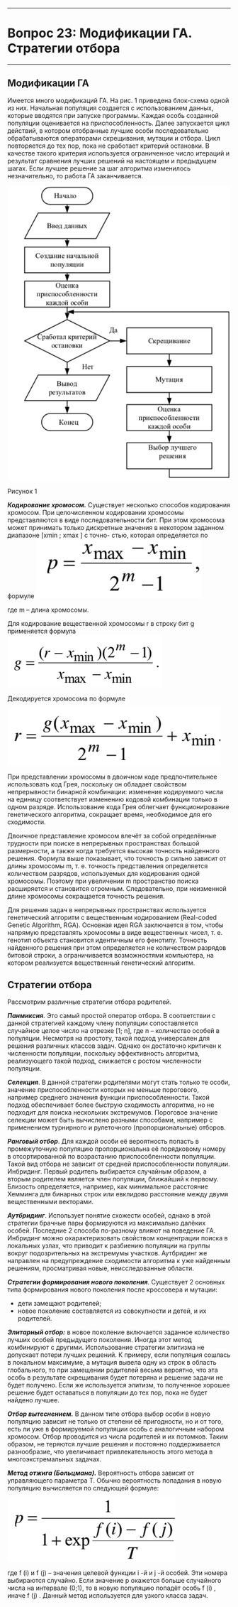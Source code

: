 ___
# Вопрос 23: Модификации ГА. Стратегии отбора
___

## Модификации ГА
Имеется много модификаций ГА. На рис. 1 приведена блок-схема одной из них. Начальная популяция создается с использованием данных, которые вводятся при запуске программы. Каждая особь созданной популяции оценивается на приспособленность. Далее запускается цикл действий, в котором отобранные лучшие особи последовательно обрабатываются операторами скрещивания, мутации и отбора. Цикл повторяется до тех пор, пока не сработает критерий остановки. В качестве такого критерия используется ограниченное число итераций и результат сравнения лучших решений на настоящем и предыдущем шагах. Если лучшее решение за шаг алгоритма изменилось незначительно, то работа ГА заканчивается.

![Рисунок 1](../resources/imgs/t23_5.png)

Рисунок 1

***Кодирование хромосом.*** Существует несколько способов кодирования хромосом. При целочисленном кодировании хромосомы представляются в виде последовательности бит. При этом хромосома может принимать только дискретные значения в некотором заданном диапазоне [xmin ; xmax ] с точно-
стью, которая определяется по формуле
![Формула](../resources/imgs/t23_2.png)

где m – длина хромосомы.

Для кодирование вещественной хромосомы r в строку бит g применяется формула
![Формула](../resources/imgs/t23_3.png)

Декодируется хромосома по формуле

![Формула](../resources/imgs/t23_4.png)

При представлении хромосомы в двоичном коде предпочтительнее использовать код Грея, поскольку он обладает свойством непрерывности бинарной комбинации: изменение кодируемого числа на единицу соответствует изменению кодовой комбинации только в одном разряде. Использование кода Грея облегчает функционирование генетического алгоритма, сокращает время, необходимое для его сходимости.

Двоичное представление хромосом влечёт за собой определённые трудности при поиске в непрерывных пространствах большой размерности, а также когда требуется высокая точность найденного решения. Формула выше показывает, что точность p сильно зависит от длины хромосомы m, т. е. точность представления определяется количеством разрядов, используемых для кодирования одной хромосомы. Поэтому при увеличении m пространство поиска расширяется и становится огромным. Следовательно, при неизменной длине хромосомы сокращается точность решения.

Для решения задач в непрерывных пространствах используется генетический алгоритм с вещественным кодированием (Real-coded Genetic Algorithm, RGA). Основная идея RGA заключается в том, чтобы напрямую представлять хромосомы в виде вещественных чисел, т. е. генотип объекта становится идентичным его фенотипу. Точность найденного решения при этом определяется не количеством разрядов битовой строки, а ограничивается возможностями компьютера, на котором реализуется вещественный генетический алгоритм.

## Стратегии отбора

Рассмотрим различные стратегии отбора родителей.

***Панмиксия***. Это самый простой оператор отбора. В соответствии с данной стратегией каждому члену популяции сопоставляется случайное целое число на отрезке [1; n], где n – количество особей в популяции. Несмотря на простоту, такой подход универсален для решения различных классов задач. Однако он достаточно критичен к численности популяции, поскольку эффективность алгоритма, реализующего такой подход, снижается с ростом численности популяции.

***Селекция***. В данной стратегии родителями могут стать только те особи, значение приспособленности которых не меньше порогового, например среднего значения функции приспособленности. Такой подход обеспечивает более быструю сходимость алгоритма, но не подходит для поиска нескольких экстремумов. Пороговое значение селекции может быть вычислено разными способами, например с применением турнирного и рулеточного (пропорциональные) отборов.

***Ранговый отбор***. Для каждой особи её вероятность попасть в промежуточную популяцию пропорциональна её порядковому номеру в отсортированной по возрастанию приспособленности популяции. Такой вид отбора не зависит от средней приспособленности популяции.
Инбридинг. Первый родитель выбирается случайным образом, а вторым родителем является член популяции, ближайший к первому. Близость определяется, например, как минимальное расстояние Хемминга для бинарных строк или евклидово расстояние между двумя вещественными векторами.

***Аутбридинг***. Использует понятие схожести особей, однако в этой стратегии брачные пары формируются из максимально далёких особей.
Последние 2 способа по-разному влияют на поведение ГА. Инбридинг можно охарактеризовать свойством концентрации поиска в локальных узлах, что приводит к разбиению популяции на группы вокруг подозрительных на экстремумы участков. Аутбридинг же направлен на предупреждение сходимости алгоритма к уже найденным решениям, просматривая новые, неисследованные области.

***Стратегии формирования нового поколения***. Существует 2 основных
типа формирования нового поколения после кроссовера и мутации:

* дети замещают родителей;
*  новое поколение составляется из совокупности и детей, и их родителей.

***Элитарный отбор:*** в новое поколение включается заданное количество лучших особей предыдущего поколения. Иногда этот метод комбинируют с другими. Использование стратегии элитизма не допускает потери лучших решений. К примеру, если популяция сошлась в локальном максимуме, а мутация вывела одну из строк в область глобального, то при замещении родителей весьма вероятно, что эта особь в результате скрещивания будет потеряна и решение задачи не будет получено. Если же используется элитизм, то полученное хорошее решение будет оставаться в популяции до тех пор, пока не будет найдено лучшее.

***Отбор вытеснением.*** В данном типе отбора выбор особи в новую популяцию зависит не только от степени её пригодности, но и от того, есть ли уже в формируемой популяции особь с аналогичным набором хромосом. Отбор проводится из числа родителей и их потомков. Таким образом, не теряются лучшие решения и постоянно поддерживается разнообразие, что увеличивает привлекательность этого метода в многоэкстремальных задачах.

***Метод отжига (Больцмана).*** Вероятность отбора зависит от управляющего параметра T. Обычно вероятность попадания в новую популяцию вычисляется по следующей формуле:

![Формула](../resources/imgs/t23_1.png)

где f (i) и f (j) – значения целевой функции i -й и j -й особей. Эти номера выбираются случайно. Если значение p окажется больше случайного числа
на интервале (0;1), то в новую популяцию попадёт особь f (i) , иначе f (j) . Данный метод используется для узкого класса задач.
